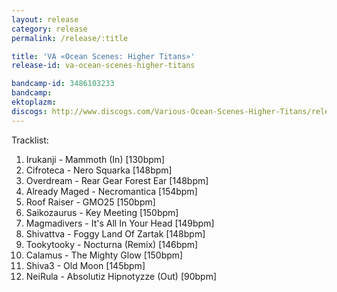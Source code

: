 ```yaml
---
layout: release
category: release
permalink: /release/:title

title: 'VA «Ocean Scenes: Higher Titans»'
release-id: va-ocean-scenes-higher-titans

bandcamp-id: 3486103233
bandcamp: 
ektoplazm: 
discogs: http://www.discogs.com/Various-Ocean-Scenes-Higher-Titans/release/2023159
---
```


Tracklist:

01. Irukanji - Mammoth (In) [130bpm]
02. Cifroteca - Nero Squarka [148bpm]
03. Overdream - Rear Gear Forest Ear [148bpm]
04. Already Maged - Necromantica [154bpm]
05. Roof Raiser - GMO25 [150bpm]
06. Saikozaurus - Key Meeting [150bpm]
07. Magmadivers - It's All In Your Head [149bpm]
08. Shivattva - Foggy Land Of Zartak [148bpm]
09. Tookytooky - Nocturna (Remix) [146bpm]
10. Calamus - The Mighty Glow [150bpm]
11. Shiva3 - Old Moon [145bpm]
12. NeiRula - Absolutiz Hipnotyzze (Out) [90bpm]
